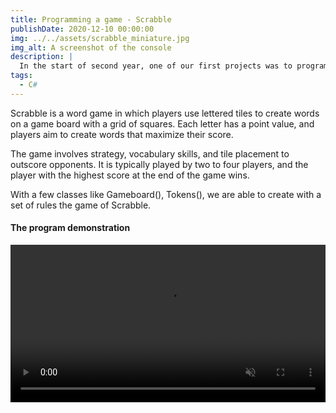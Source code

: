 ```yaml
---
title: Programming a game - Scrabble
publishDate: 2020-12-10 00:00:00
img: ../../assets/scrabble_miniature.jpg
img_alt: A screenshot of the console
description: |
  In the start of second year, one of our first projects was to program a game of Scrabble.
tags:
  - C#
---
```

<p style="width: 100%">
  Scrabble is a word game in which players use lettered tiles to create words on a game board with a grid of squares. Each letter has a point value, and players aim to create words that maximize their score. 
  
  The game involves strategy, vocabulary skills, and tile placement to outscore opponents. It is typically played by two to four players, and the player with the highest score at the end of the game wins.
  
  With a few classes like Gameboard(), Tokens(), we are able to create with a set of rules the game of Scrabble.
</p>

<h4>The program demonstration</h4>

<video controls width="100%" muted controlsList="nodownload">
  <source src="../../assets/scrabble_demo.mp4" type="video/mp4">
</video>
